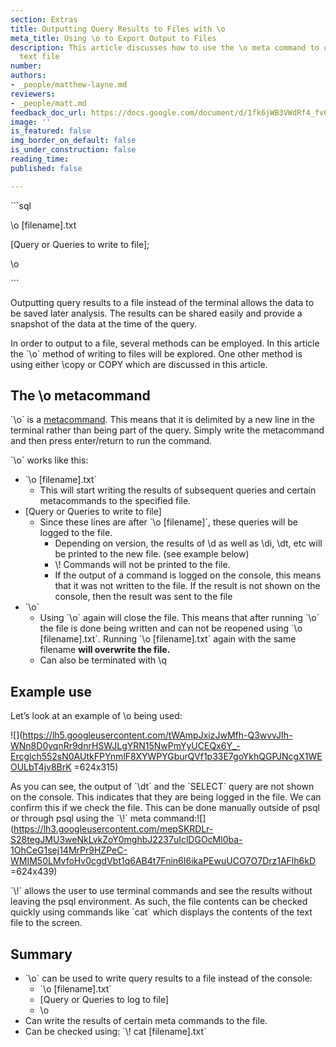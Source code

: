 ```yaml
---
section: Extras
title: Outputting Query Results to Files with \o
meta_title: Using \o to Export Output to Files
description: This article discusses how to use the \o meta command to output to a
  text file
number: 
authors:
- _people/matthew-layne.md
reviewers:
- _people/matt.md
feedback_doc_url: https://docs.google.com/document/d/1fk6jWB3VWdRf4_fv6eIN83VVEsV_SbeAe7o-4M3CNJw/edit?usp=sharing
image: ''
is_featured: false
img_border_on_default: false
is_under_construction: false
reading_time: 
published: false

---
```

\`\`\`sql

\\o \[filename\].txt

\[Query or Queries to write to file\];

\\o

\`\`\`

Outputting query results to a file instead of the terminal allows the data to be saved later analysis. The results can be shared easily and provide a snapshot of the data at the time of the query.

In order to output to a file, several methods can be employed. In this article the \`\\o\` method of writing to files will be explored. One other method is using either \\copy or COPY which are discussed in this article.

## The \\o metacommand

\`\\o\` is a [metacommand](https://chartio.com/resources/tutorials/how-to-list-databases-and-tables-in-postgresql-using-psql/). This means that it is delimited by a new line in the terminal rather than being part of the query. Simply write the metacommand and then press enter/return to run the command.

\`\\o\` works like this:

* \`\\o \[filename\].txt\`
  * This will start writing the results of subsequent queries and certain metacommands to the specified file.
* \[Query or Queries to write to file\]
  * Since these lines are after \`\\o \[filename\]\`, these queries will be logged to the file.
    * Depending on version, the results of \\d as well as \\di, \\dt, etc will be printed to the new file. (see example below)
    * \\! Commands will not be printed to the file.
    * If the output of a command is logged on the console, this means that it was not written to the file. If the result is not shown on the console, then the result was sent to the file
* \`\\o\`
  * Using \`\\o\` again will close the file. This means that after running \`\\o\` the file is done being written and can not be reopened using \`\\o \[filename\].txt\`. Running \`\\o \[filename\].txt\` again with the same filename **will overwrite the file.**
  * Can also be terminated with \\q

## Example use

Let’s look at an example of \\o being used:

![](https://lh5.googleusercontent.com/tWAmpJxizJwMfh-Q3wvvJIh-WNn8D0yqnRr9dnrHSWJLgYRN15NwPmYyUCEQx6Y_-Ercglch552sN0AUtkFPYnmlF8XYWPYGburQVf1p33E7goYkhQGPJNcgX1WEOULbT4jv8BrK =624x315)

As you can see, the output of \`\\dt\` and the \`SELECT\` query are not shown on the console. This indicates that they are being logged in the file. We can confirm this if we check the file. This can be done manually outside of psql or through psql using the \`\\!\` meta command:![](https://lh3.googleusercontent.com/mepSKRDLr-S28tegJMU3weNkLvkZoY0mghbJ2237uIclDGOcMl0ba-1OhCeG1sej14MrPr9HZPeC-WMIM50LMvfoHv0cgdVbt1q6AB4t7Fnin6I6ikaPEwuUCO7O7Drz1AFlh6kD =624x439)

\`\\!\` allows the user to use terminal commands and see the results without leaving the psql environment. As such, the file contents can be checked quickly using commands like \`cat\` which displays the contents of the text file to the screen.

## Summary

* \`\\o\` can be used to write query results to a file instead of the console:
  * \`\\o \[filename\].txt\`
  * \[Query or Queries to log to file\]
  * \\o
* Can write the results of certain meta commands to the file.
* Can be checked using: \`\\! cat \[filename\].txt\`